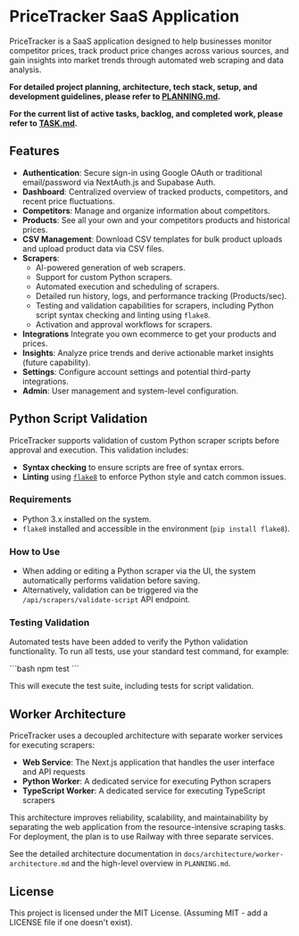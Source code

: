 # PriceTracker SaaS Application

PriceTracker is a SaaS application designed to help businesses monitor competitor prices, track product price changes across various sources, and gain insights into market trends through automated web scraping and data analysis.

**For detailed project planning, architecture, tech stack, setup, and development guidelines, please refer to [PLANNING.md](./PLANNING.md).**

**For the current list of active tasks, backlog, and completed work, please refer to [TASK.md](./TASK.md).**

## Features

-   **Authentication**: Secure sign-in using Google OAuth or traditional email/password via NextAuth.js and Supabase Auth.
-   **Dashboard**: Centralized overview of tracked products, competitors, and recent price fluctuations.
-   **Competitors**: Manage and organize information about competitors.
-   **Products**: See all your own and your competitors products and historical prices.
-   **CSV Management**: Download CSV templates for bulk product uploads and upload product data via CSV files.
-   **Scrapers**:
    -   AI-powered generation of web scrapers.
    -   Support for custom Python scrapers.
    -   Automated execution and scheduling of scrapers.
    -   Detailed run history, logs, and performance tracking (Products/sec).
    -   Testing and validation capabilities for scrapers, including Python script syntax checking and linting using `flake8`.
    -   Activation and approval workflows for scrapers.
-   **Integrations** Integrate you own ecommerce to get your products and prices.
-   **Insights**: Analyze price trends and derive actionable market insights (future capability).
-   **Settings**: Configure account settings and potential third-party integrations.
-   **Admin**: User management and system-level configuration.

## Python Script Validation

PriceTracker supports validation of custom Python scraper scripts before approval and execution. This validation includes:

- **Syntax checking** to ensure scripts are free of syntax errors.
- **Linting** using [`flake8`](https://flake8.pycqa.org/) to enforce Python style and catch common issues.

### Requirements

- Python 3.x installed on the system.
- `flake8` installed and accessible in the environment (`pip install flake8`).

### How to Use

- When adding or editing a Python scraper via the UI, the system automatically performs validation before saving.
- Alternatively, validation can be triggered via the `/api/scrapers/validate-script` API endpoint.

### Testing Validation

Automated tests have been added to verify the Python validation functionality. To run all tests, use your standard test command, for example:

\`\`\`bash
npm test
\`\`\`

This will execute the test suite, including tests for script validation.

## Worker Architecture

PriceTracker uses a decoupled architecture with separate worker services for executing scrapers:

- **Web Service**: The Next.js application that handles the user interface and API requests
- **Python Worker**: A dedicated service for executing Python scrapers
- **TypeScript Worker**: A dedicated service for executing TypeScript scrapers

This architecture improves reliability, scalability, and maintainability by separating the web application from the resource-intensive scraping tasks. For deployment, the plan is to use Railway with three separate services.

See the detailed architecture documentation in `docs/architecture/worker-architecture.md` and the high-level overview in `PLANNING.md`.

## License

This project is licensed under the MIT License. (Assuming MIT - add a LICENSE file if one doesn't exist).
